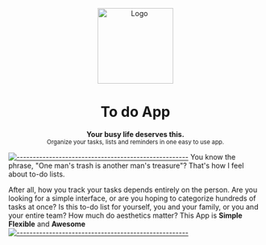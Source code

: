 <p align="center">
  <img src="https://raw.githubusercontent.com/andreasbm/readme/master/assets/logo-shadow.png" alt="Logo" width="150" height="150" />
</p>
<h1 align="center">To do App</h1>
<p align="center">
  <b>Your busy life deserves this.</b></br>
  <sub>Organize your tasks, lists and reminders in one easy to use app.<sub>
</p>

[![-----------------------------------------------------](https://raw.githubusercontent.com/andreasbm/readme/master/assets/lines/colored.png)](#table-of-contents)
You know the phrase, "One man's trash is another man's treasure"? That's how I feel about to-do lists.

After all, how you track your tasks depends entirely on the person. Are you looking for a simple interface, or are you hoping to categorize hundreds of tasks at once? Is this to-do list for yourself, you and your family, or you and your entire team? How much do aesthetics matter?
This App is 
**Simple**
**Flexible** and
**Awesome**
[![-----------------------------------------------------](https://raw.githubusercontent.com/andreasbm/readme/master/assets/lines/colored.png)](#table-of-contents)
